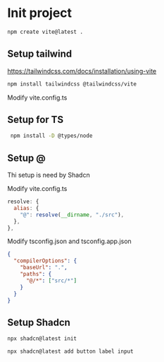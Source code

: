 # Init project

```sh
npm create vite@latest .
```

## Setup tailwind

https://tailwindcss.com/docs/installation/using-vite

```sh
npm install tailwindcss @tailwindcss/vite
```

Modify vite.config.ts

## Setup for TS

```sh
 npm install -D @types/node
```

## Setup @

Thi setup is need by Shadcn

Modify vite.config.ts

```js
resolve: {
  alias: {
    "@": resolve(__dirname, "./src"),
  },
},
```

Modify tsconfig.json and tsconfig.app.json

```json
{
  "compilerOptions": {
    "baseUrl": ".",
    "paths": {
      "@/*": ["src/*"]
    }
  }
}
```

## Setup Shadcn

```sh
npx shadcn@latest init

npx shadcn@latest add button label input
```
